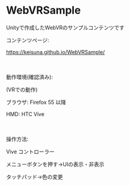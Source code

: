 WebVRSample
====

Unityで作成したWebVRのサンプルコンテンツです

コンテンツページ:

https://keisuna.github.io/WebVRSample/


　　　

動作環境(確認済み):

(VRでの動作)

ブラウザ: Firefox 55 以降

HMD: HTC Vive

　　　　　　　

操作方法:

Vive コントローラー

メニューボタンを押す→UIの表示・非表示

タッチパッド→色の変更


